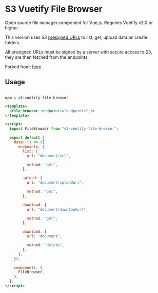 # S3 Vuetify File Browser

Open source file manager component for Vue.js. Requires Vuetify v2.0 or higher.

This version uses S3 [presigned URLs](https://docs.aws.amazon.com/AmazonS3/latest/userguide/ShareObjectPreSignedURL.html) to list, get, upload data an create folders.

All presigned URLs must be signed by a server with secure access to S3, they are then fetched from the endpoints.

Forked from: [here](https://github.com/semeniuk/vuetify-file-browser)

## Usage

```

npm i s3-vuetify-file-browser

```

```html
<template>
  <file-browser :endpoints="endpoints" />
</template>

<script>
  import FileBrowser from "s3-vuetify-file-browser";

  export default {
    data: () => ({
      endpoints: {
        list: {
          url: "document/url",

          method: "get",
        },

        upload: {
          url: "document/uploadurl",

          method: "put",
        },

        download: {
          url: "document/downloadurl",

          method: "get",
        },

        download: {
          url: "document",

          method: "delete",
        },
      },
    }),

    components: {
      FileBrowser,
    },
  };
</script>
```
